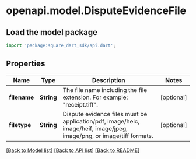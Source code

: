 # openapi.model.DisputeEvidenceFile

## Load the model package
```dart
import 'package:square_dart_sdk/api.dart';
```

## Properties
Name | Type | Description | Notes
------------ | ------------- | ------------- | -------------
**filename** | **String** | The file name including the file extension. For example: \"receipt.tiff\". | [optional] 
**filetype** | **String** | Dispute evidence files must be application/pdf, image/heic, image/heif, image/jpeg, image/png, or image/tiff formats. | [optional] 

[[Back to Model list]](../README.md#documentation-for-models) [[Back to API list]](../README.md#documentation-for-api-endpoints) [[Back to README]](../README.md)


